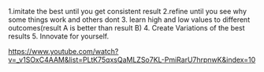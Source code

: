 1.imitate the best until you get consistent result
2.refine until you see why some things work and others dont
3. learn high and low values to different outcomes(result A is better than result B)
4. Create Variations of the best results
5. Innovate for yourself. 


https://www.youtube.com/watch?v=_v1SOxC4AAM&list=PLtK75qxsQaMLZSo7KL-PmiRarU7hrpnwK&index=10